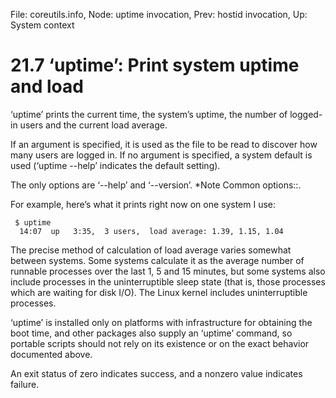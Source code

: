 File: coreutils.info,  Node: uptime invocation,  Prev: hostid invocation,  Up: System context

21.7 ‘uptime’: Print system uptime and load
===========================================

‘uptime’ prints the current time, the system’s uptime, the number of
logged-in users and the current load average.

   If an argument is specified, it is used as the file to be read to
discover how many users are logged in.  If no argument is specified, a
system default is used (‘uptime --help’ indicates the default setting).

   The only options are ‘--help’ and ‘--version’.  *Note Common
options::.

   For example, here’s what it prints right now on one system I use:

     $ uptime
      14:07  up   3:35,  3 users,  load average: 1.39, 1.15, 1.04

   The precise method of calculation of load average varies somewhat
between systems.  Some systems calculate it as the average number of
runnable processes over the last 1, 5 and 15 minutes, but some systems
also include processes in the uninterruptible sleep state (that is,
those processes which are waiting for disk I/O). The Linux kernel
includes uninterruptible processes.

   ‘uptime’ is installed only on platforms with infrastructure for
obtaining the boot time, and other packages also supply an ‘uptime’
command, so portable scripts should not rely on its existence or on the
exact behavior documented above.

   An exit status of zero indicates success, and a nonzero value
indicates failure.

